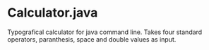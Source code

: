 # Calculator.java
Typografical calculator for java command line. Takes four standard operators, paranthesis, space and double values as input.
